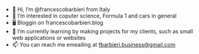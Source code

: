 - 👋 Hi, I’m @francescobarbieri from Italy 
- 👀 I’m interested in coputer science, Formula 1 and cars in general
- 🖥 Bloggin on francescobarbieri.blog
- 🌱 I’m currently learning by making projects for my clients, such as small web applications or websites
- 📫 You can reach me emeailing at fbarbieri.business@gmail.com

<!---
francescobarbieri/francescobarbieri is a ✨ special ✨ repository because its `README.md` (this file) appears on your GitHub profile.
You can click the Preview link to take a look at your changes.
--->
